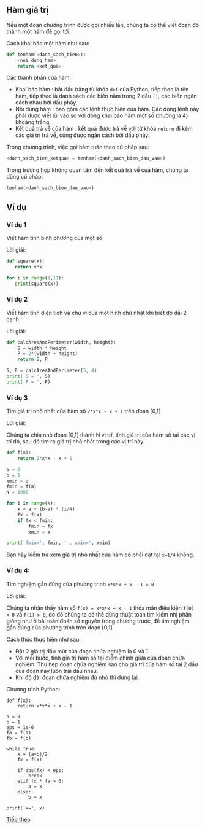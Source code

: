 ## Hàm giá trị

Nếu một đoạn chương trình được gọi nhiều lần, chúng ta có thể viết đoạn đó thành một hàm để gọi tới.

Cách khai báo một hàm như sau:

```python
def tenham(<danh_sach_bien>):
    <noi_dung_ham>
    return <ket_qua>
```

Các thành phần của hàm:
 - Khai báo hàm : bắt đầu bằng từ khóa ```def``` của Python, tiếp theo là tên hàm, tiếp theo là danh sách các biến nằm trong 2 dấu ```()```, các biến ngăn cách nhau bởi dấu phảy.
 - Nội dung hàm : bao gồm các lệnh thực hiện của hàm. Các dòng lệnh này phải được viết lùi vào so với dòng khai báo hàm một số (thường là 4) khoảng trắng.
 - Kết quả trả về của hàm : kết quả được trả về với từ khóa ```return``` đi kèm các giá trị trả về, cũng được ngăn cách bởi dấu phảy.

Trong chương trình, việc gọi hàm tuân theo cú pháp sau:

```python
<danh_sach_bien_ketqua> = tenham(<danh_sach_bien_dau_vao>)
```

Trong trường hợp không quan tâm đến kết quả trả về của hàm, chúng ta dùng cú pháp:

```python
tenham(<danh_sach_bien_dau_vao>)
```

## Ví dụ

### Ví dụ 1
Viết hàm tính bình phương của một số

Lời giải:

```python
def square(x):
   return x*x

for i in range(1,11):
   print(square(x))
```

### Ví dụ 2
Viết hàm tính diện tích và chu vi của một hình chữ nhật khi biết độ dài 2 cạnh

Lời giải:

```python
def calcAreaAndPerimeter(width, height):
    S = width * height
    P = 2*(width + height)
    return S, P

S, P = calcAreaAndPerimeter(5, 4)
print('S = ', S)
print('P = ', P)
```

### Ví dụ 3
Tìm giá trị nhỏ nhất của hàm số ```2*x*x - x + 1``` trên đoạn [0,1]

Lời giải:

Chúng ta chia nhỏ đoạn [0,1] thành N vị trí, tính giá trị của hàm số tại các vị trí đó, sau đó tìm ra giá trị nhỏ nhất trong các vị trí này.

```python
def f(x):
    return 2*x*x - x + 1

a = 0
b = 1
xmin = a
fmin = f(a)
N = 1000

for i in range(N):
    x = a + (b-a) * (i/N)
    fx = f(x)
    if fx < fmin:
        fmin = fx
        xmin = x

print('fmin=', fmin, ' , xmin=', xmin)
```

Bạn hãy kiểm tra xem giá trị nhỏ nhất của hàm có phải đạt tại ```x=1/4``` không.

### Ví dụ 4:
Tìm nghiệm gần đúng của phương trình ```x*x*x + x - 1 = 0 ```

Lời giải:

Chúng ta nhận thấy hàm số ```f(x) = x*x*x + x - 1``` thỏa mãn điều kiện ```f(0) < 0``` và ```f(1) > 0```, do đó chúng ta có thể dùng thuật toán tìm kiếm nhị phân giống như ở bài toán đoán số nguyên trong chương trước, để tìm nghiệm gần đúng của phương trình trên đoạn [0,1].

Cách thức thực hiện như sau:
 - Đặt 2 giá trị đầu mút của đoạn chứa nghiệm là 0 và 1
 - Với mỗi bước, tính giá trị hàm số tại điểm chính giữa của đoạn chứa nghiệm. Thu hẹp đoạn chứa nghiệm sao cho giá trị của hàm số tại 2 đầu của đoạn này luôn trái dấu nhau.
 - Khi độ dài đoạn chứa nghiệm đủ nhỏ thì dừng lại.

Chương trình Python:

```
def f(x):
    return x*x*x + x - 1

a = 0
b = 1
eps = 1e-6
fa = f(a)
fb = f(b)

while True:
    x = (a+b)/2
    fx = f(x)

    if abs(fx) < eps:
        break
    elif fx * fa > 0:
        a = x
    else:
        b = x

print('x=', x)
```

[Tiếp theo](String.md)
